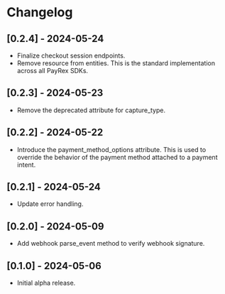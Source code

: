 # Changelog

## [0.2.4] - 2024-05-24

- Finalize checkout session endpoints.
- Remove resource from entities. This is the standard implementation across all PayRex SDKs.

## [0.2.3] - 2024-05-23

- Remove the deprecated attribute for capture_type.

## [0.2.2] - 2024-05-22

- Introduce the payment_method_options attribute. This is used to override the behavior of the payment method attached to a payment intent.

## [0.2.1] - 2024-05-24

- Update error handling.

## [0.2.0] - 2024-05-09

- Add webhook parse_event method to verify webhook signature.

## [0.1.0] - 2024-05-06

- Initial alpha release.
